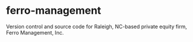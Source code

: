 # ferro-management
Version control and source code for Raleigh, NC-based private equity firm, Ferro Management, Inc.
